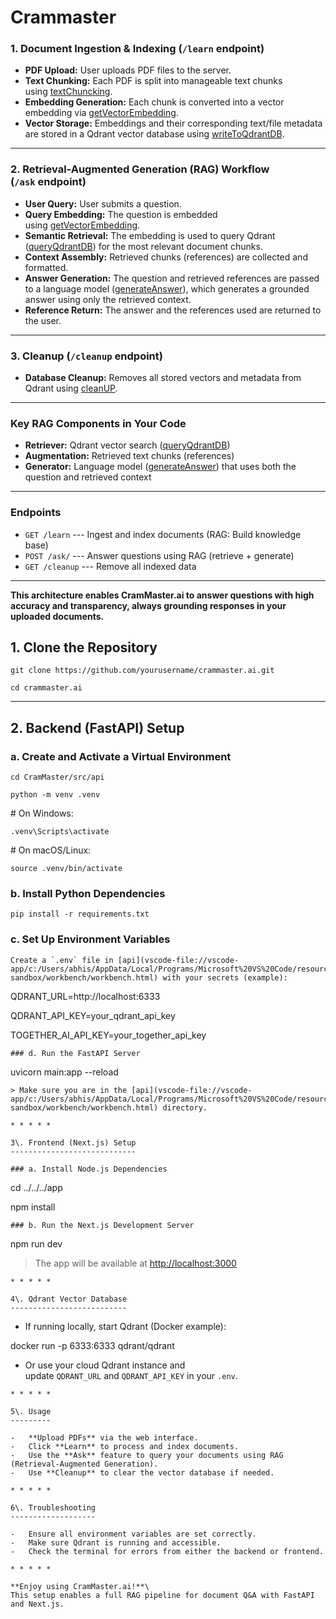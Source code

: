 
# Crammaster

### **1\. Document Ingestion & Indexing (`/learn` endpoint)**

-   **PDF Upload:** User uploads PDF files to the server.
-   **Text Chunking:** Each PDF is split into manageable text chunks using [textChuncking](vscode-file://vscode-app/c:/Users/abhis/AppData/Local/Programs/Microsoft%20VS%20Code/resources/app/out/vs/code/electron-sandbox/workbench/workbench.html).
-   **Embedding Generation:** Each chunk is converted into a vector embedding via [getVectorEmbedding](vscode-file://vscode-app/c:/Users/abhis/AppData/Local/Programs/Microsoft%20VS%20Code/resources/app/out/vs/code/electron-sandbox/workbench/workbench.html).
-   **Vector Storage:** Embeddings and their corresponding text/file metadata are stored in a Qdrant vector database using [writeToQdrantDB](vscode-file://vscode-app/c:/Users/abhis/AppData/Local/Programs/Microsoft%20VS%20Code/resources/app/out/vs/code/electron-sandbox/workbench/workbench.html).

* * * * *

### **2\. Retrieval-Augmented Generation (RAG) Workflow (`/ask` endpoint)**

-   **User Query:** User submits a question.
-   **Query Embedding:** The question is embedded using [getVectorEmbedding](vscode-file://vscode-app/c:/Users/abhis/AppData/Local/Programs/Microsoft%20VS%20Code/resources/app/out/vs/code/electron-sandbox/workbench/workbench.html).
-   **Semantic Retrieval:** The embedding is used to query Qdrant ([queryQdrantDB](vscode-file://vscode-app/c:/Users/abhis/AppData/Local/Programs/Microsoft%20VS%20Code/resources/app/out/vs/code/electron-sandbox/workbench/workbench.html)) for the most relevant document chunks.
-   **Context Assembly:** Retrieved chunks (references) are collected and formatted.
-   **Answer Generation:** The question and retrieved references are passed to a language model ([generateAnswer](vscode-file://vscode-app/c:/Users/abhis/AppData/Local/Programs/Microsoft%20VS%20Code/resources/app/out/vs/code/electron-sandbox/workbench/workbench.html)), which generates a grounded answer using only the retrieved context.
-   **Reference Return:** The answer and the references used are returned to the user.

* * * * *

### **3\. Cleanup (`/cleanup` endpoint)**

-   **Database Cleanup:** Removes all stored vectors and metadata from Qdrant using [cleanUP](vscode-file://vscode-app/c:/Users/abhis/AppData/Local/Programs/Microsoft%20VS%20Code/resources/app/out/vs/code/electron-sandbox/workbench/workbench.html).

* * * * *

### **Key RAG Components in Your Code**

-   **Retriever:** Qdrant vector search ([queryQdrantDB](vscode-file://vscode-app/c:/Users/abhis/AppData/Local/Programs/Microsoft%20VS%20Code/resources/app/out/vs/code/electron-sandbox/workbench/workbench.html))
-   **Augmentation:** Retrieved text chunks (references)
-   **Generator:** Language model ([generateAnswer](vscode-file://vscode-app/c:/Users/abhis/AppData/Local/Programs/Microsoft%20VS%20Code/resources/app/out/vs/code/electron-sandbox/workbench/workbench.html)) that uses both the question and retrieved context

* * * * *

### **Endpoints**

-   `GET /learn` --- Ingest and index documents (RAG: Build knowledge base)
-   `POST /ask/` --- Answer questions using RAG (retrieve + generate)
-   `GET /cleanup` --- Remove all indexed data

* * * * *

**This architecture enables CramMaster.ai to answer questions with high accuracy and transparency, always grounding responses in your uploaded documents.**

1\. Clone the Repository
------------------------
```
git clone https://github.com/yourusername/crammaster.ai.git

cd crammaster.ai
```
* * * * *

2\. Backend (FastAPI) Setup
---------------------------

### a. Create and Activate a Virtual Environment
```
cd CramMaster/src/api

python -m venv .venv
```
# On Windows:
```
.venv\Scripts\activate
```
# On macOS/Linux:
```
source .venv/bin/activate
```
### b. Install Python Dependencies
```
pip install -r requirements.txt
```
### c. Set Up Environment Variables
```
Create a `.env` file in [api](vscode-file://vscode-app/c:/Users/abhis/AppData/Local/Programs/Microsoft%20VS%20Code/resources/app/out/vs/code/electron-sandbox/workbench/workbench.html) with your secrets (example):
```
QDRANT_URL=http://localhost:6333

QDRANT_API_KEY=your_qdrant_api_key

TOGETHER_AI_API_KEY=your_together_api_key
```
### d. Run the FastAPI Server
```
uvicorn main:app --reload
```
> Make sure you are in the [api](vscode-file://vscode-app/c:/Users/abhis/AppData/Local/Programs/Microsoft%20VS%20Code/resources/app/out/vs/code/electron-sandbox/workbench/workbench.html) directory.

* * * * *

3\. Frontend (Next.js) Setup
----------------------------

### a. Install Node.js Dependencies
```
cd ../../../app

npm install
```
### b. Run the Next.js Development Server
```
npm run dev

> The app will be available at [http://localhost:3000](vscode-file://vscode-app/c:/Users/abhis/AppData/Local/Programs/Microsoft%20VS%20Code/resources/app/out/vs/code/electron-sandbox/workbench/workbench.html)
```
* * * * *

4\. Qdrant Vector Database
--------------------------
```
-   If running locally, start Qdrant (Docker example):

docker run -p 6333:6333 qdrant/qdrant

-   Or use your cloud Qdrant instance and update `QDRANT_URL` and `QDRANT_API_KEY` in your `.env`.
```
* * * * *

5\. Usage
---------

-   **Upload PDFs** via the web interface.
-   Click **Learn** to process and index documents.
-   Use the **Ask** feature to query your documents using RAG (Retrieval-Augmented Generation).
-   Use **Cleanup** to clear the vector database if needed.

* * * * *

6\. Troubleshooting
-------------------

-   Ensure all environment variables are set correctly.
-   Make sure Qdrant is running and accessible.
-   Check the terminal for errors from either the backend or frontend.

* * * * *

**Enjoy using CramMaster.ai!**\
This setup enables a full RAG pipeline for document Q&A with FastAPI and Next.js.
